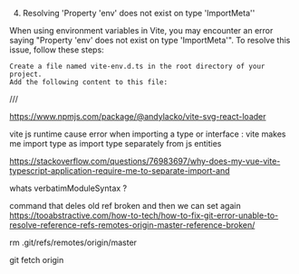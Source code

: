 4. Resolving 'Property 'env' does not exist on type 'ImportMeta''

When using environment variables in Vite, you may encounter an error saying "Property 'env' does not exist on type 'ImportMeta'". To resolve this issue, follow these steps:

    Create a file named vite-env.d.ts in the root directory of your project.
    Add the following content to this file:

/// <reference types="vite/client" />

https://www.npmjs.com/package/@andylacko/vite-svg-react-loader

vite js runtime cause error when importing a type or interface :
vite makes me import type as import type separately from js entities

https://stackoverflow.com/questions/76983697/why-does-my-vue-vite-typescript-application-require-me-to-separate-import-and

whats verbatimModuleSyntax ?

command that deles old ref broken and then we can set again
https://tooabstractive.com/how-to-tech/how-to-fix-git-error-unable-to-resolve-reference-refs-remotes-origin-master-reference-broken/

rm .git/refs/remotes/origin/master

git fetch origin
